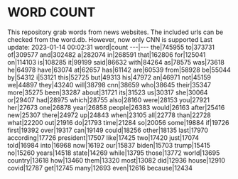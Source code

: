 # WORD COUNT
This repository grab words from news websites. The included urls can be checked from the word.db.
However, now only CNN is supported
Last update: 2023-01-14 00:02:31
word|count
---|---
the|745955
to|373731
of|309577
and|302482
a|282074
in|268591
that|162806
for|125041
on|114103
is|108285
it|99199
said|86632
with|84264
as|78575
was|73618
he|64978
have|63074
at|62657
has|61142
are|60539
from|58928
be|55044
by|54312
i|53121
this|52725
but|49313
his|47972
an|46971
not|45159
we|44897
they|43240
will|38798
cnn|38659
who|38645
their|35347
more|35275
been|33287
about|31721
its|31523
us|30317
she|30064
or|29407
had|28975
which|28755
also|28160
were|28153
you|27921
her|27673
one|26878
year|26858
people|26383
would|26163
after|25416
new|25307
there|24972
up|24843
when|23105
all|22778
than|22728
what|22200
out|21916
do|21793
time|21284
so|20056
some|19884
if|19726
first|19392
over|19317
can|19149
could|18256
other|18135
last|17970
according|17726
president|17507
like|17425
two|17420
just|17074
told|16984
into|16968
now|16192
our|15837
biden|15703
trump|15415
no|15260
years|14518
state|14269
while|13795
those|13772
world|13695
country|13618
how|13460
them|13320
most|13082
did|12936
house|12910
covid|12787
get|12745
many|12693
even|12616
because|12434

